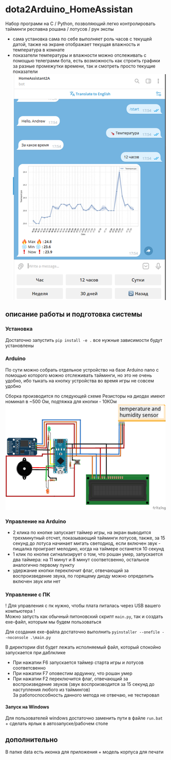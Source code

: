 # dota2Arduino_HomeAssistan
Набор программ на C / Python, позволяющий легко контролировать тайминги респавна рошана / лотусов / рун экспы
+ сама установка сама по себе выполняет роль часов с текущей датой, также на экране отображает текущая влажность и температура в комнате
+ показатели температуры и влажности можно отслеживать с помощью телеграмм бота, есть возможность как строить графики за разные промежутки времени, так и смотреть просто текущие показатели
![alt text](data/tg_example.png)
## описание работы и подготовка системы
### Установка
Достаточно запустить `pip install -e .` все нужные зависимости будут установлены
### Arduino
По сути можно собрать отдельное устройство на базе Arduino nano с помощью которого можно отслеживать тайминги, но это не очень удобно, ибо тыкать на кнопку устройства во время игры не совсем удобно

Сборка производится по следующей схеме
Резисторы на диодах имеют номинал в ~500 Ом, подтяжка для кнопки - 10КОм
![alt text](data/scheme.png)

### Управление на Arduino
- 2 клика по кнопке запускает таймер игры, на экран выводится трехминутный отсчет, показывающий тайминги лотусов, также, за 15 секунд до лотуса начинает мигать светодиод, если включен звук - пищалка проиграет мелодию, когда на таймере останется 10 секунд
- 1 клик по кнопке сигнализирует о том, что рошан умер, запускается два таймера: на 11 минут и 8 минут соответсвенно, остальное аналогично первому пункту 
- удержание кнопки переключит флаг, отвечающий за воспроизведение звука, по горящему диоду можно определить включен звук или нет

### Управление с ПК 
! Для управления с пк нужно, чтобы плата питалась через USB вашего компьютера !\
Можно запусть как обычный питоновский скрипт `main.py`, так и создать exe-файл, которым мы будем пользоваться

Для создания exe-файла достаточно выполнить `pyinstaller --onefile --noconsole .\main.py`

В директории dist будет лежать исполняемый файл, который спокойно запускается при даблклике 

- При нажатии F6 запускается таймер старта игры и лотусов соответсвенно
- При нажатии F7 оповестим ардуинку, что рошан умер
- При нажатии F2 переключится флаг, отвечающий за воспроизведение звуков (звук воспроизводится за 15 секунд до наступления любого из таймингов)\
За работоспособность данного метода не отвечаю, не тестировал 


#### Запуск на Windows
Для пользователей windows достаточно заменить пути в файле `run.bat` + сделать ярлык в автозапуске/рабочем столе 

## дополнительно
В папке data есть иконка для приложения + модель корпуса для печати 
